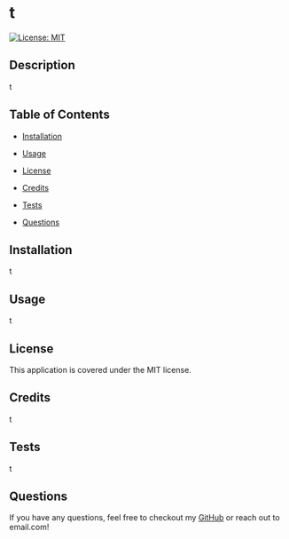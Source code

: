 # t

[![License: MIT](https://img.shields.io/badge/license-MIT-green)](https://opensource.org/licenses/mit)

## Description

t

## Table of Contents

- [Installation](#installation)

- [Usage](#usage)

- [License](#license)

- [Credits](#credits)

- [Tests](#tests)

- [Questions](#questions)



## Installation

t

## Usage

t

## License



This application is covered under the MIT license.

## Credits

t

## Tests

t

## Questions

If you have any questions, feel free to checkout my [GitHub](https://github.com/saduhub) or reach out to email.com!

